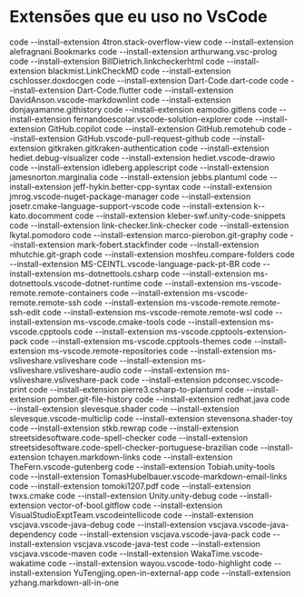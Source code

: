 # Extensões que eu uso no VsCode

code --install-extension 4tron.stack-overflow-view
code --install-extension alefragnani.Bookmarks
code --install-extension arthurwang.vsc-prolog
code --install-extension BillDietrich.linkcheckerhtml
code --install-extension blackmist.LinkCheckMD
code --install-extension cschlosser.doxdocgen
code --install-extension Dart-Code.dart-code
code --install-extension Dart-Code.flutter
code --install-extension DavidAnson.vscode-markdownlint
code --install-extension donjayamanne.githistory
code --install-extension eamodio.gitlens
code --install-extension fernandoescolar.vscode-solution-explorer
code --install-extension GitHub.copilot
code --install-extension GitHub.remotehub
code --install-extension GitHub.vscode-pull-request-github
code --install-extension gitkraken.gitkraken-authentication
code --install-extension hediet.debug-visualizer
code --install-extension hediet.vscode-drawio
code --install-extension idleberg.applescript
code --install-extension jamesnorton.marginalia
code --install-extension jebbs.plantuml
code --install-extension jeff-hykin.better-cpp-syntax
code --install-extension jmrog.vscode-nuget-package-manager
code --install-extension josetr.cmake-language-support-vscode
code --install-extension k--kato.docomment
code --install-extension kleber-swf.unity-code-snippets
code --install-extension link-checker.link-checker
code --install-extension lkytal.pomodoro
code --install-extension marco-pierobon.git-graphy
code --install-extension mark-fobert.stackfinder
code --install-extension mhutchie.git-graph
code --install-extension moshfeu.compare-folders
code --install-extension MS-CEINTL.vscode-language-pack-pt-BR
code --install-extension ms-dotnettools.csharp
code --install-extension ms-dotnettools.vscode-dotnet-runtime
code --install-extension ms-vscode-remote.remote-containers
code --install-extension ms-vscode-remote.remote-ssh
code --install-extension ms-vscode-remote.remote-ssh-edit
code --install-extension ms-vscode-remote.remote-wsl
code --install-extension ms-vscode.cmake-tools
code --install-extension ms-vscode.cpptools
code --install-extension ms-vscode.cpptools-extension-pack
code --install-extension ms-vscode.cpptools-themes
code --install-extension ms-vscode.remote-repositories
code --install-extension ms-vsliveshare.vsliveshare
code --install-extension ms-vsliveshare.vsliveshare-audio
code --install-extension ms-vsliveshare.vsliveshare-pack
code --install-extension pdconsec.vscode-print
code --install-extension pierre3.csharp-to-plantuml
code --install-extension pomber.git-file-history
code --install-extension redhat.java
code --install-extension slevesque.shader
code --install-extension slevesque.vscode-multiclip
code --install-extension stevensona.shader-toy
code --install-extension stkb.rewrap
code --install-extension streetsidesoftware.code-spell-checker
code --install-extension streetsidesoftware.code-spell-checker-portuguese-brazilian
code --install-extension tchayen.markdown-links
code --install-extension TheFern.vscode-gutenberg
code --install-extension Tobiah.unity-tools
code --install-extension TomasHubelbauer.vscode-markdown-email-links
code --install-extension tomoki1207.pdf
code --install-extension twxs.cmake
code --install-extension Unity.unity-debug
code --install-extension vector-of-bool.gitflow
code --install-extension VisualStudioExptTeam.vscodeintellicode
code --install-extension vscjava.vscode-java-debug
code --install-extension vscjava.vscode-java-dependency
code --install-extension vscjava.vscode-java-pack
code --install-extension vscjava.vscode-java-test
code --install-extension vscjava.vscode-maven
code --install-extension WakaTime.vscode-wakatime
code --install-extension wayou.vscode-todo-highlight
code --install-extension YuTengjing.open-in-external-app
code --install-extension yzhang.markdown-all-in-one
